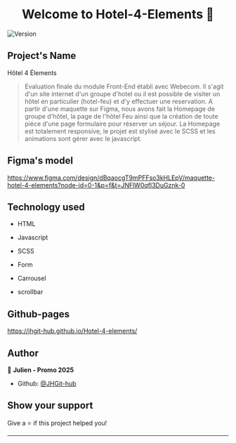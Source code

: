 <h1 align="center">Welcome to Hotel-4-Elements 👋</h1>
<p>
  <img alt="Version" src="https://img.shields.io/badge/version- 4.0-blue.svg?cacheSeconds=2592000" />
</p>

## Project's Name

Hôtel 4 Élements

> Evaluation finale du module Front-End établi avec Webecom. 
Il s'agit d'un site internet d'un groupe d'hotel ou il est possible de visiter un hôtel en particulier (hotel-feu) et d'y effectuer une reservation.
A partir d'une maquette sur Figma, nous avons fait la Homepage de groupe d'hôtel, la page de l'hôtel Feu ainsi que la création de toute piéce d'une page formulaire pour réserver un séjour.
La Homepage est totalement responsive, le projet est stylisé avec le SCSS et les animations sont gérer avec le javascript.
 

## Figma's model

https://www.figma.com/design/dBqaocgT9mPFFso3kHLEpV/maquette-hotel-4-elements?node-id=0-1&p=f&t=JNFlW0qfl3DuGznk-0

## Technology used

- HTML
- Javascript
- SCSS

- Form
- Carrousel
- scrollbar

## Github-pages

https://jhgit-hub.github.io/Hotel-4-elements/


## Author

👤 **Julien - Promo 2025**

* Github: [@JHGit-hub](https://github.com/JHGit-hub)

## Show your support

Give a ⭐️ if this project helped you!

***